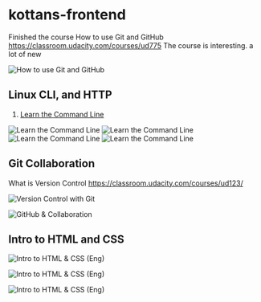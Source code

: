 # kottans-frontend

Finished the course How to use Git and GitHub
https://classroom.udacity.com/courses/ud775
The course is interesting. a lot of new

![How to use Git and GitHub](http://b3.ge.tt/thumbnail/12rNAAu2/0/YhpFx86mU3T5Db/0x675.png?ofn=How%20to%20use%20Git%20and%20GitHub.png)


## Linux CLI, and HTTP

1. [Learn the Command Line](https://www.codecademy.com/learn/learn-the-command-line)


![Learn the Command Line](http://b3.ge.tt/thumbnail/5v4MBAu2/3/YhpFx86mU3T5Db/0x675.png?ofn=cl.png)
![Learn the Command Line](http://b3.ge.tt/thumbnail/5v4MBAu2/2/YhpFx86mU3T5Db/0x675.png?ofn=cl12.png)
![Learn the Command Line](http://b3.ge.tt/thumbnail/5v4MBAu2/0/YhpFx86mU3T5Db/0x675.png?ofn=cl34.png)
![Learn the Command Line](http://b3.ge.tt/thumbnail/5v4MBAu2/1/YhpFx86mU3T5Db/0x675.png?ofn=cl5.png)

## Git Collaboration

What is Version Control
https://classroom.udacity.com/courses/ud123/

![Version Control with Git](http://b3.ge.tt/thumbnail/3F5wDBu2/0/YhpFx86mU3T5Db/0x675.png?ofn=Version%20Control%20with%20Git.png)


![GitHub & Collaboration](http://b3.ge.tt/thumbnail/1CIDEBu2/0/YhpFx86mU3T5Db/0x675.png?ofn=GitHub%20&%20Collaboration.png=)


## Intro to HTML and CSS

![Intro to HTML & CSS (Eng)](http://b3.ge.tt/thumbnail/5dheFBu2/0/YhpFx86mU3T5Db/0x675.png?ofn=Intro%20to%20HTML%20and%20CSS.png)

![Intro to HTML & CSS (Eng)](http://b3.ge.tt/thumbnail/6Nu5GBu2/1/YhpFx86mU3T5Db/0x675.png?ofn=htmlCss5.png)


![Intro to HTML & CSS (Eng)](http://b3.ge.tt/thumbnail/6Nu5GBu2/0/YhpFx86mU3T5Db/0x675.png?ofn=htmlCss4.png)



